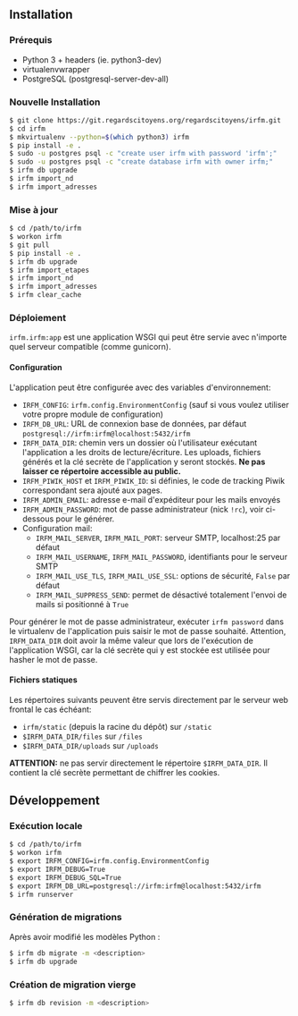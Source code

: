 ## Installation

### Prérequis

* Python 3 + headers (ie. python3-dev)
* virtualenvwrapper
* PostgreSQL (postgresql-server-dev-all)

### Nouvelle Installation

```sh
$ git clone https://git.regardscitoyens.org/regardscitoyens/irfm.git
$ cd irfm
$ mkvirtualenv --python=$(which python3) irfm
$ pip install -e .
$ sudo -u postgres psql -c "create user irfm with password 'irfm';"
$ sudo -u postgres psql -c "create database irfm with owner irfm;"
$ irfm db upgrade
$ irfm import_nd
$ irfm import_adresses
```

### Mise à jour

```sh
$ cd /path/to/irfm
$ workon irfm
$ git pull
$ pip install -e .
$ irfm db upgrade
$ irfm import_etapes
$ irfm import_nd
$ irfm import_adresses
$ irfm clear_cache
```

### Déploiement

`irfm.irfm:app` est une application WSGI qui peut être servie avec n'importe quel serveur compatible (comme gunicorn).

#### Configuration

L'application peut être configurée avec des variables d'environnement:

* `IRFM_CONFIG`: `irfm.config.EnvironmentConfig` (sauf si vous voulez utiliser votre propre module de configuration)
* `IRFM_DB_URL`: URL de connexion base de données, par défaut `postgresql://irfm:irfm@localhost:5432/irfm`
* `IRFM_DATA_DIR`: chemin vers un dossier où l'utilisateur exécutant l'application a les droits de lecture/écriture. Les uploads, fichiers générés et la clé secrète de l'application y seront stockés. **Ne pas laisser ce répertoire accessible au public.**
* `IRFM_PIWIK_HOST` et `IRFM_PIWIK_ID`: si définies, le code de tracking Piwik correspondant sera ajouté aux pages.
* `IRFM_ADMIN_EMAIL`: adresse e-mail d'expéditeur pour les mails envoyés
* `IRFM_ADMIN_PASSWORD`: mot de passe administrateur (nick `!rc`), voir ci-dessous pour le générer.
* Configuration mail:
    * `IRFM_MAIL_SERVER`, `IRFM_MAIL_PORT`: serveur SMTP, localhost:25 par défaut
    * `IRFM_MAIL_USERNAME`, `IRFM_MAIL_PASSWORD`, identifiants pour le serveur SMTP
    * `IRFM_MAIL_USE_TLS`, `IRFM_MAIL_USE_SSL`: options de sécurité, `False` par défaut
    * `IRFM_MAIL_SUPPRESS_SEND`: permet de désactivé totalement l'envoi de mails si positionné à `True`

Pour générer le mot de passe administrateur, exécuter `irfm password` dans le virtualenv de l'application puis saisir le mot de passe souhaité.  Attention, `IRFM_DATA_DIR` doit avoir la même valeur que lors de l'exécution de l'application WSGI, car la clé secrète qui y est stockée est utilisée pour hasher le mot de passe.

#### Fichiers statiques

Les répertoires suivants peuvent être servis directement par le serveur web frontal le cas échéant:

* `irfm/static` (depuis la racine du dépôt) sur `/static`
* `$IRFM_DATA_DIR/files` sur `/files`
* `$IRFM_DATA_DIR/uploads` sur `/uploads`

**ATTENTION:** ne pas servir directement le répertoire `$IRFM_DATA_DIR`. Il contient la clé secrète permettant de chiffrer les cookies.

## Développement

### Exécution locale

```bash
$ cd /path/to/irfm
$ workon irfm
$ export IRFM_CONFIG=irfm.config.EnvironmentConfig
$ export IRFM_DEBUG=True
$ export IRFM_DEBUG_SQL=True
$ export IRFM_DB_URL=postgresql://irfm:irfm@localhost:5432/irfm
$ irfm runserver
```

### Génération de migrations

Après avoir modifié les modèles Python :

```bash
$ irfm db migrate -m <description>
$ irfm db upgrade
```

### Création de migration vierge

```bash
$ irfm db revision -m <description>
```
